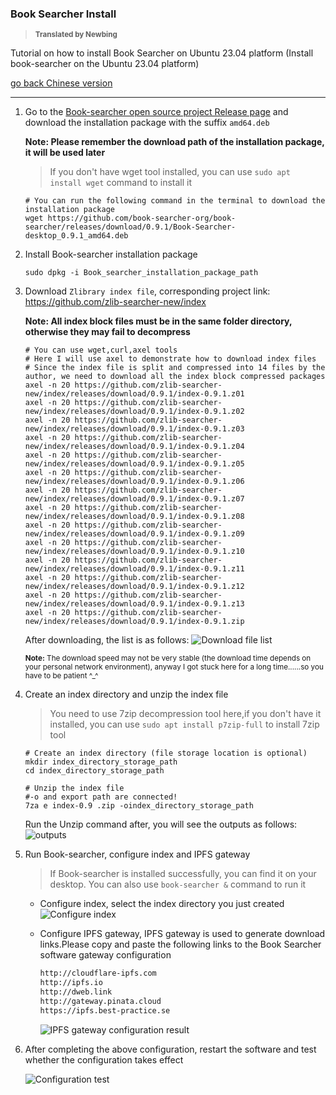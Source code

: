 ### Book Searcher Install

> <small>**Translated by Newbing**</small>

Tutorial on how to install Book Searcher on Ubuntu 23.04 platform (Install book-searcher on the Ubuntu 23.04 platform)

[go back  Chinese version](./README.md)

---

1. Go to the [Book-searcher open source project Release page](https://github.com/book-searcher-org/book-searcher/releases) and download the installation package with the suffix `amd64.deb`

   **Note: Please remember the download path of the installation package, it will be used later**

   > If you don't have wget tool installed, you can use `sudo apt install wget` command to install it

   ```shell
   # You can run the following command in the terminal to download the installation package
   wget https://github.com/book-searcher-org/book-searcher/releases/download/0.9.1/Book-Searcher-desktop_0.9.1_amd64.deb
   ```




2. Install Book-searcher installation package

   ```shell
   sudo dpkg -i Book_searcher_installation_package_path
   ```




3. Download `Zlibrary index file`, corresponding project link: https://github.com/zlib-searcher-new/index

   **Note: All index block files must be in the same folder directory, otherwise they may fail to decompress**

   ```shell
   # You can use wget,curl,axel tools
   # Here I will use axel to demonstrate how to download index files
   # Since the index file is split and compressed into 14 files by the author, we need to download all the index block compressed packages
   axel -n 20 https://github.com/zlib-searcher-new/index/releases/download/0.9.1/index-0.9.1.z01
   axel -n 20 https://github.com/zlib-searcher-new/index/releases/download/0.9.1/index-0.9.1.z02
   axel -n 20 https://github.com/zlib-searcher-new/index/releases/download/0.9.1/index-0.9.1.z03
   axel -n 20 https://github.com/zlib-searcher-new/index/releases/download/0.9.1/index-0.9.1.z04
   axel -n 20 https://github.com/zlib-searcher-new/index/releases/download/0.9.1/index-0.9.1.z05
   axel -n 20 https://github.com/zlib-searcher-new/index/releases/download/0.9.1/index-0.9.1.z06
   axel -n 20 https://github.com/zlib-searcher-new/index/releases/download/0.9.1/index-0.9.1.z07
   axel -n 20 https://github.com/zlib-searcher-new/index/releases/download/0.9.1/index-0.9.1.z08
   axel -n 20 https://github.com/zlib-searcher-new/index/releases/download/0.9.1/index-0.9.1.z09
   axel -n 20 https://github.com/zlib-searcher-new/index/releases/download/0.9.1/index-0.9.1.z10
   axel -n 20 https://github.com/zlib-searcher-new/index/releases/download/0.9.1/index-0.9.1.z11
   axel -n 20 https://github.com/zlib-searcher-new/index/releases/download/0.9.1/index-0.9.1.z12
   axel -n 20 https://github.com/zlib-searcher-new/index/releases/download/0.9.1/index-0.9.1.z13
   axel -n 20 https://github.com/zlib-searcher-new/index/releases/download/0.9.1/index-0.9.1.zip
   ```
   After downloading, the list is as follows: 
    ![Download file list](https://www.hazukieq.top/book_searcher_images/image-20230528123204382.png)

   <small>**Note:** The download speed may not be very stable (the download time depends on your personal network environment), anyway I got stuck here for a long time......so you have to be patient \^_\^</small>




4. Create an index directory and unzip the index file

   > You need to use 7zip decompression tool here,if you don't have it installed, you can use `sudo apt install p7zip-full` to install 7zip tool

   ```shell
   # Create an index directory (file storage location is optional)
   mkdir index_directory_storage_path
   cd index_directory_storage_path
   
   # Unzip the index file
   #-o and export path are connected!
   7za e index-0.9 .zip -oindex_directory_storage_path
   ```
   Run the Unzip command after, you will see the outputs as follows:
   ![outputs](https://www.hazukieq.top/book_searcher_images/image-20230528123727279.png)

   

5. Run Book-searcher, configure index and IPFS gateway

      > If Book-searcher is installed successfully, you can find it on your desktop.
      > You can also use `book-searcher &` command to run it

      - Configure index, select the index directory you just created
        ![Configure index](https://www.hazukieq.top/book_searcher_images/image-20230528122511359.png)

      - Configure IPFS gateway, IPFS gateway is used to generate download links.Please copy and paste the following links to the Book Searcher software gateway configuration
        ```bash
        http://cloudflare-ipfs.com  
        http://ipfs.io  
        http://dweb.link  
        http://gateway.pinata.cloud  
        https://ipfs.best-practice.se
        ```
        ![IPFS gateway configuration result](https://www.hazukieq.top/book_searcher_images/image-20230528121924597.png)




6. After completing the above configuration, restart the software and test whether the configuration takes effect

    ![Configuration test](https://www.hazukieq.top/book_searcher_images/image-20230528122801730.png)

